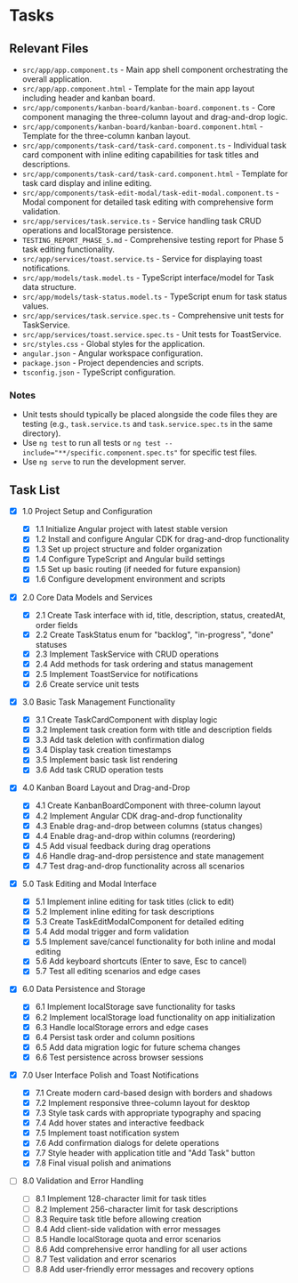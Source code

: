 # Tasks

## Relevant Files

- `src/app/app.component.ts` - Main app shell component orchestrating the overall application.
- `src/app/app.component.html` - Template for the main app layout including header and kanban board.
- `src/app/components/kanban-board/kanban-board.component.ts` - Core component managing the three-column layout and drag-and-drop logic.
- `src/app/components/kanban-board/kanban-board.component.html` - Template for the three-column kanban layout.
- `src/app/components/task-card/task-card.component.ts` - Individual task card component with inline editing capabilities for task titles and descriptions.
- `src/app/components/task-card/task-card.component.html` - Template for task card display and inline editing.
- `src/app/components/task-edit-modal/task-edit-modal.component.ts` - Modal component for detailed task editing with comprehensive form validation.
- `src/app/services/task.service.ts` - Service handling task CRUD operations and localStorage persistence.
- `TESTING_REPORT_PHASE_5.md` - Comprehensive testing report for Phase 5 task editing functionality.
- `src/app/services/toast.service.ts` - Service for displaying toast notifications.
- `src/app/models/task.model.ts` - TypeScript interface/model for Task data structure.
- `src/app/models/task-status.model.ts` - TypeScript enum for task status values.
- `src/app/services/task.service.spec.ts` - Comprehensive unit tests for TaskService.
- `src/app/services/toast.service.spec.ts` - Unit tests for ToastService.
- `src/styles.css` - Global styles for the application.
- `angular.json` - Angular workspace configuration.
- `package.json` - Project dependencies and scripts.
- `tsconfig.json` - TypeScript configuration.

### Notes

- Unit tests should typically be placed alongside the code files they are testing (e.g., `task.service.ts` and `task.service.spec.ts` in the same directory).
- Use `ng test` to run all tests or `ng test --include="**/specific.component.spec.ts"` for specific test files.
- Use `ng serve` to run the development server.

## Task List

- [x] 1.0 Project Setup and Configuration

  - [x] 1.1 Initialize Angular project with latest stable version
  - [x] 1.2 Install and configure Angular CDK for drag-and-drop functionality
  - [x] 1.3 Set up project structure and folder organization
  - [x] 1.4 Configure TypeScript and Angular build settings
  - [x] 1.5 Set up basic routing (if needed for future expansion)
  - [x] 1.6 Configure development environment and scripts

- [x] 2.0 Core Data Models and Services

  - [x] 2.1 Create Task interface with id, title, description, status, createdAt, order fields
  - [x] 2.2 Create TaskStatus enum for "backlog", "in-progress", "done" statuses
  - [x] 2.3 Implement TaskService with CRUD operations
  - [x] 2.4 Add methods for task ordering and status management
  - [x] 2.5 Implement ToastService for notifications
  - [x] 2.6 Create service unit tests

- [x] 3.0 Basic Task Management Functionality

  - [x] 3.1 Create TaskCardComponent with display logic
  - [x] 3.2 Implement task creation form with title and description fields
  - [x] 3.3 Add task deletion with confirmation dialog
  - [x] 3.4 Display task creation timestamps
  - [x] 3.5 Implement basic task list rendering
  - [x] 3.6 Add task CRUD operation tests

- [x] 4.0 Kanban Board Layout and Drag-and-Drop

  - [x] 4.1 Create KanbanBoardComponent with three-column layout
  - [x] 4.2 Implement Angular CDK drag-and-drop functionality
  - [x] 4.3 Enable drag-and-drop between columns (status changes)
  - [x] 4.4 Enable drag-and-drop within columns (reordering)
  - [x] 4.5 Add visual feedback during drag operations
  - [x] 4.6 Handle drag-and-drop persistence and state management
  - [x] 4.7 Test drag-and-drop functionality across all scenarios

- [x] 5.0 Task Editing and Modal Interface

  - [x] 5.1 Implement inline editing for task titles (click to edit)
  - [x] 5.2 Implement inline editing for task descriptions
  - [x] 5.3 Create TaskEditModalComponent for detailed editing
  - [x] 5.4 Add modal trigger and form validation
  - [x] 5.5 Implement save/cancel functionality for both inline and modal editing
  - [x] 5.6 Add keyboard shortcuts (Enter to save, Esc to cancel)
  - [x] 5.7 Test all editing scenarios and edge cases

- [x] 6.0 Data Persistence and Storage

  - [x] 6.1 Implement localStorage save functionality for tasks
  - [x] 6.2 Implement localStorage load functionality on app initialization
  - [x] 6.3 Handle localStorage errors and edge cases
  - [x] 6.4 Persist task order and column positions
  - [x] 6.5 Add data migration logic for future schema changes
  - [x] 6.6 Test persistence across browser sessions

- [x] 7.0 User Interface Polish and Toast Notifications

  - [x] 7.1 Create modern card-based design with borders and shadows
  - [x] 7.2 Implement responsive three-column layout for desktop
  - [x] 7.3 Style task cards with appropriate typography and spacing
  - [x] 7.4 Add hover states and interactive feedback
  - [x] 7.5 Implement toast notification system
  - [x] 7.6 Add confirmation dialogs for delete operations
  - [x] 7.7 Style header with application title and "Add Task" button
  - [x] 7.8 Final visual polish and animations

- [ ] 8.0 Validation and Error Handling
  - [ ] 8.1 Implement 128-character limit for task titles
  - [ ] 8.2 Implement 256-character limit for task descriptions
  - [ ] 8.3 Require task title before allowing creation
  - [ ] 8.4 Add client-side validation with error messages
  - [ ] 8.5 Handle localStorage quota and error scenarios
  - [ ] 8.6 Add comprehensive error handling for all user actions
  - [ ] 8.7 Test validation and error scenarios
  - [ ] 8.8 Add user-friendly error messages and recovery options
